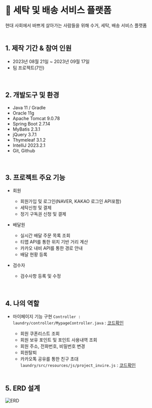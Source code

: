 # :pushpin: 세탁 및 배송 서비스 플랫폼
현대 사회에서 바쁘게 살아가는 사람들을 위해 수거, 세탁, 배송 서비스 플랫폼  
</br>

## 1. 제작 기간 & 참여 인원
-   2023년 08월 21일 ~ 2023년 09월 17일
-   팀 프로젝트(7인)
</br>

## 2. 개발도구 및 환경

-   Java 11 / Gradle
-   Oracle 11g
-   Apache Tomcat 9.0.78
-   Spring Boot 2.7.14
-   MyBatis 2.3.1
-   jQuery 3.7.1
-   Thymeleaf 3.1.2
-   IntelliJ 2023.2.1
-   Git, Github

</br>

## 3. 프로젝트 주요 기능
- 회원
  - 회원가입 및 로그인(NAVER, KAKAO 로그인 API포함)
  - 세탁신청 및 결제
  - 정기 구독권 신청 및 결제
  

- 배달원
  - 실시간 배달 주문 목록 조회
  - 티맵 API를 통한 위치 기반 거리 계산
  - 카카오 내비 API를 통한 경로 안내
  - 배달 현황 등록
  
 
- 검수자
  - 검수사항 등록 및 수정

</br>

## 4. 나의 역할
- 마이페이지 기능 구현 `Controller : laundry/controller/MypageController.java` : [코드확인](https://github.com/seungchan5/Laundry_project/blob/main/src/main/java/aug/laundry/controller/MypageController_osc.java)
  - 회원 쿠폰리스트 조회
  - 회원 보유 포인트 및 포인트 사용내역 조회
  - 회원 주소, 전화번호, 비밀번호 변경
  - 회원탈퇴
  - 카카오톡 공유를 통한 친구 초대 `laundry/src/resources/js/project_invire.js` : [코드확인](https://github.com/seungchan5/Laundry_project/blob/main/src/main/resources/static/js/project_invite.js)

  </br>

## 5. ERD 설계

![ERD](https://github.com/seungchan5/Laundry_project/assets/126455161/86c2ec9d-db42-415c-a0a7-ee37e6c041d8)

